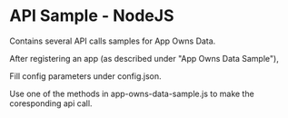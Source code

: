 # API Sample - NodeJS
Contains several API calls samples for App Owns Data.

After registering an app (as described under "App Owns Data Sample"),

Fill config parameters under config.json.

Use one of the methods in app-owns-data-sample.js to make the coresponding api call.

